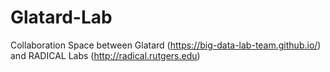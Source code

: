# Glatard-Lab

Collaboration Space between Glatard (https://big-data-lab-team.github.io/) and RADICAL Labs (http://radical.rutgers.edu)

